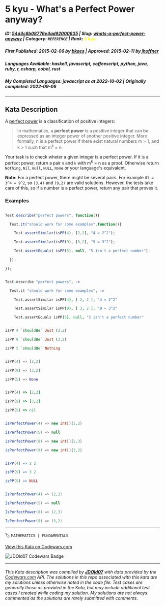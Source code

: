# 5 kyu - What's a Perfect Power  anyway?

##### **ID**: [54d4c8b08776e4ad92000835](https://www.codewars.com/kata/54d4c8b08776e4ad92000835) | **Slug**: [whats-a-perfect-power-anyway](https://www.codewars.com/kata/54d4c8b08776e4ad92000835) | **Category**: `REFERENCE` | **Rank**: <span style="color:yellow">5 kyu</span>

##### **First Published**: 2015-02-06 ***by*** [bkaes](https://www.codewars.com/users/bkaes) | **Approved**: 2015-02-11 ***by*** [jhoffner](https://www.codewars.com/users/jhoffner)

##### **Languages Available**: haskell, javascript, coffeescript, python, java, ruby, r, csharp, cobol, rust

##### **My Completed Languages**: javascript ***as at*** 2022-10-02 | **Originally completed**: 2022-09-06

---

## Kata Description


A [perfect power](https://en.wikipedia.org/wiki/Perfect_power) is a classification of positive integers:



> In mathematics, a **perfect power** is a positive integer that can be expressed as an integer power of another positive integer. More formally, n is a perfect power if there exist natural numbers m > 1, and k > 1 such that m<sup>k</sup> = n.



Your task is to check wheter a given integer is a perfect power. If it is a perfect power, return a pair `m` and `k` with m<sup>k</sup> = n as a proof. Otherwise return `Nothing`, `Nil`, `null`, `NULL`, `None` or your language's equivalent.



**Note:** For a perfect power, there might be several pairs. For example `81 = 3^4 = 9^2`, so `(3,4)` and `(9,2)` are valid solutions. However, the tests take care of this, so if a number is a perfect power, return any pair that proves it.



### Examples

```javascript

Test.describe("perfect powers", function(){

  Test.it("should work for some examples",function(){

    Test.assertSimilar(isPP(4), [2,2], "4 = 2^2");

    Test.assertSimilar(isPP(9), [3,2], "9 = 3^2");

    Test.assertEquals( isPP(5), null, "5 isn't a perfect number");

  });

});

```

```coffeescript

Test.describe "perfect powers", ->

  Test.it "should work for some examples", ->

    Test.assertSimilar isPP(4), [ 2, 2 ], "4 = 2^2"

    Test.assertSimilar isPP(9), [ 3, 2 ], "9 = 3^2"

    Test.assertEquals isPP(5), null, "5 isn't a perfect number"

```

```haskell

isPP 4 `shouldBe` Just (2,2)

isPP 9 `shouldBe` Just (3,2)

isPP 5 `shouldBe` Nothing

```

```python

isPP(4) => [2,2]

isPP(9) => [3,2]

isPP(5) => None

```

```ruby

isPP(4) => [2,2]

isPP(9) => [3,2]

isPP(5) => nil

```

```java

isPerfectPower(4) => new int[]{2,2}

isPerfectPower(5) => null

isPerfectPower(8) => new int[]{2,3}

isPerfectPower(9) => new int[]{3,2}

```

```r

isPP(4) => 2 2

isPP(9) => 3 2

isPP(5) => NULL

```

```csharp

IsPerfectPower(4) => (2,2)

IsPerfectPower(5) => null

IsPerfectPower(8) => (2,3)

IsPerfectPower(9) => (3,2)

```



---


🏷 `MATHEMATICS | FUNDAMENTALS`


[View this Kata on Codewars.com](https://www.codewars.com/kata/54d4c8b08776e4ad92000835)

![](https://www.codewars.com/users/jdold07/badges/large "JDOld07 Codewars Badge")

---

###### *This Kata description was compiled by [**JDOld07**](https://tpstech.dev) with data provided by the [Codewars.com](https://www.codewars.com) API.  The solutions in this repo associated with this kata are my solutions unless otherwise noted in the code file.  Test cases are generally those as provided in the Kata, but may include additional test cases I created while coding my solution.  My solutions are not always commented as the solutions are rarely submitted with comments.*
